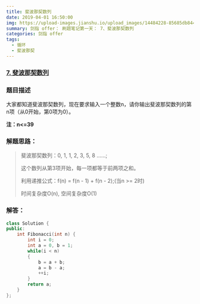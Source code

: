 ```yaml
---
title: 斐波那契数列
date: 2019-04-01 16:50:00
img: https://upload-images.jianshu.io/upload_images/14484228-85685db844f2ddfd.jpg?imageMogr2/auto-orient/strip%7CimageView2/2/w/1240
summary: 剑指 offer： 刷题笔记第一天： 7、斐波那契数列
categories: 剑指 offer
tags:
  - 循环
  - 斐波那契
---
```

### [7\. 斐波那契数列](https://www.nowcoder.com/practice/c6c7742f5ba7442aada113136ddea0c3?tpId=13&tqId=11160&tPage=1&rp=1&ru=/ta/coding-interviews&qru=/ta/coding-interviews/question-ranking)

### 题目描述
大家都知道斐波那契数列，现在要求输入一个整数n，请你输出斐波那契数列的第n项（从0开始，第0项为0）。

**注：n<=39**

### 解题思路：
>斐波那契数列：0, 1, 1, 2, 3, 5, 8 ......;
>
>这个数列从第3项开始，每一项都等于前两项之和。
>
>利用递推公式：f(n) = f(n - 1) + f(n - 2);(当n >= 2时)
>
>时间复杂度O(n), 空间复杂度O(1)


### 解答：

```cpp
class Solution {
public:
    int Fibonacci(int n) {
        int i = 0;
        int a = 0, b = 1;
        while(i < n)
        {
            b = a + b;
            a = b - a;
            ++i;
        }
        return a;
    }
};
```